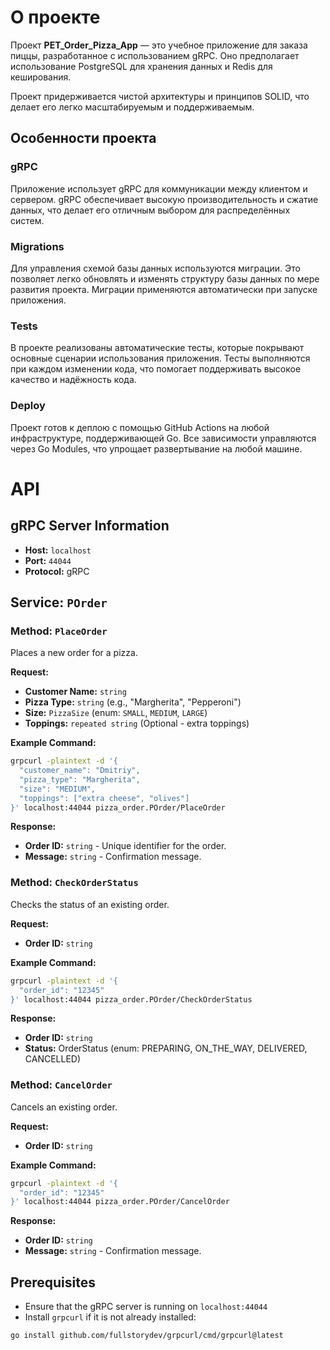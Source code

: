 # О проекте

Проект **PET_Order_Pizza_App** — это учебное приложение для заказа пиццы, разработанное с использованием gRPC. Оно предполагает использование PostgreSQL для хранения данных и Redis для кеширования.

Проект придерживается чистой архитектуры и принципов SOLID, что делает его легко масштабируемым и поддерживаемым.

## Особенности проекта

### gRPC

Приложение использует gRPC для коммуникации между клиентом и сервером. gRPC обеспечивает высокую производительность и сжатие данных, что делает его отличным выбором для распределённых систем.

### Migrations

Для управления схемой базы данных используются миграции. Это позволяет легко обновлять и изменять структуру базы данных по мере развития проекта. Миграции применяются автоматически при запуске приложения.

### Tests 

В проекте реализованы автоматические тесты, которые покрывают основные сценарии использования приложения. Тесты выполняются при каждом изменении кода, что помогает поддерживать высокое качество и надёжность кода.

### Deploy 

Проект готов к деплою с помощью GitHub Actions на любой инфраструктуре, поддерживающей Go. Все зависимости управляются через Go Modules, что упрощает развертывание на любой машине.

# API

## gRPC Server Information

- **Host:** `localhost`
- **Port:** `44044`
- **Protocol:** gRPC

## Service: `POrder`

### Method: `PlaceOrder`

Places a new order for a pizza.

**Request:**

- **Customer Name:** `string`
- **Pizza Type:** `string` (e.g., "Margherita", "Pepperoni")
- **Size:** `PizzaSize` (enum: `SMALL`, `MEDIUM`, `LARGE`)
- **Toppings:** `repeated string` (Optional - extra toppings)

**Example Command:**

```bash
grpcurl -plaintext -d '{
  "customer_name": "Dmitriy",
  "pizza_type": "Margherita",
  "size": "MEDIUM",
  "toppings": ["extra cheese", "olives"]
}' localhost:44044 pizza_order.POrder/PlaceOrder
```
**Response:**

- **Order ID:** `string` - Unique identifier for the order.
- **Message:** `string` - Confirmation message.

### Method: `CheckOrderStatus`

Checks the status of an existing order.

**Request:**

- **Order ID:** `string`

**Example Command:**

```bash
grpcurl -plaintext -d '{
  "order_id": "12345"
}' localhost:44044 pizza_order.POrder/CheckOrderStatus
```

**Response:**

- **Order ID:** `string` 
- **Status:**  OrderStatus (enum: PREPARING, ON_THE_WAY, DELIVERED, CANCELLED)

### Method: `CancelOrder`

Cancels an existing order.

**Request:**

- **Order ID:** `string`

**Example Command:**

```bash
grpcurl -plaintext -d '{
  "order_id": "12345"
}' localhost:44044 pizza_order.POrder/CancelOrder
```
**Response:**

- **Order ID:** `string` 
- **Message:** `string` - Confirmation message.

## Prerequisites
- Ensure that the gRPC server is running on `localhost:44044`
- Install `grpcurl` if it is not already installed:

```bash
go install github.com/fullstorydev/grpcurl/cmd/grpcurl@latest
```